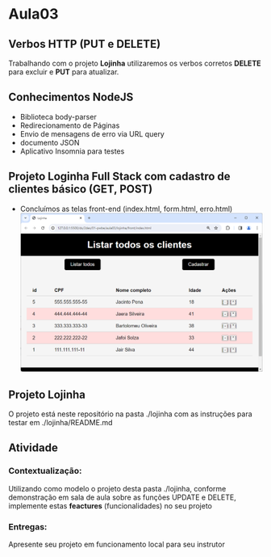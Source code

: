 # Aula03

## Verbos HTTP (PUT e DELETE)
Trabalhando com o projeto **Lojinha** utilizaremos os verbos corretos **DELETE** para excluir e **PUT** para atualizar.

## Conhecimentos NodeJS
- Biblioteca body-parser
- Redirecionamento de Páginas
- Envio de mensagens de erro via URL query
- documento JSON
- Aplicativo Insomnia para testes

## Projeto Loginha Full Stack com cadastro de clientes básico (GET, POST)
- Concluímos as telas front-end (index.html, form.html, erro.html)
![Tela lista index.html](./telalistar.png)

## Projeto Lojinha
O projeto está neste repositório na pasta ./lojinha com as instruções para testar em ./lojinha/README.md

## Atividade

### Contextualização:

Utilizando como modelo o projeto desta pasta ./lojinha, conforme demonstração em sala de aula sobre as funções UPDATE e DELETE, implemente estas **feactures** (funcionalidades) no seu projeto

### Entregas:
Apresente seu projeto em funcionamento local para seu instrutor